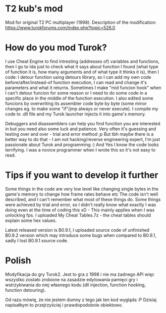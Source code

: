 # T2 kub's mod
Mod for original T2 PC multiplayer (1998).
Description of the modification: https://www.turokforums.com/index.php?topic=526.0

# How do you mod Turok?
I use Cheat Engine to find intresting (addresses of) variables and functions, then I go to Ida just to check what it says about function I found (what type of function it is, how many arguments and of what type it thinks it is), then I code: I detour function using detours library, so I can add my own code before/after/instead-of function execution, I can read and change it's parameters and what it returns. Sometimes I make "mid funcion hook" when I can't detour funcion for some reason or I need to do some code in a specific place in the middle of the function execution. I also edited some funcions by overwriting its assembler code byte by byte (some minor changes eg. to make some "if"/jmp always or never execute). I compile my code to .dll file and my Turok launcher injects it into game's memory.

Debuggers and disassemblers can help you find function you are interested in but you need also some luck and patience. Very often it's guessing and testing over and over - trial and error method ;p But tbh maybe there is a better way to do that - I am not hacking/reverse engineering expert, I'm just passionate about Turok and programming :)
And Yes I know the code looks terrifying. I was a novice programmer when I wrote this so it's not easy to read.

# Tips if you want to develop it further
Some things in the code are very low level like changing single bytes in the game's memory to change how frame rates behave etc The code isn't well described, and I can't remember what most of these things do. Some things were achieved by trial and error, so I didn't really know what exactly I was doing even at the time of coding this xD - This mainly applies when I was unlocking fps. I uploaded My Cheat Tables.7z - the cheat tables should explain some hex values.

Latest released version is B0.9.1, I uploaded source code of unfinished B0.9.2 version which may introduce some bugs when compared to B0.9.1, sadly I lost B0.9.1 source code.

# Polish
Modyfikacja do gry Turok2. Jest to gra z 1998 i nie ma żadnego API więc wszystko zostało zrobione na zasadzie edytowania pamięci gry i wstrzykiwania do niej własnego kodu (dll injection, function hooking, function detouring).

Od razu mówię, że nie jestem dumny z tego jak ten kod wygląda :P Dzisiaj napisałbym to przejrzyściej i prawdopodobnie obiektowo.
